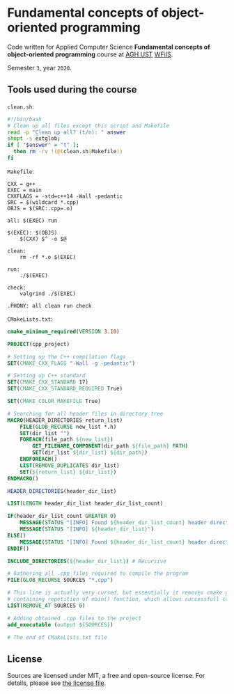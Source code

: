# Fundamental concepts of object-oriented programming

Code written for Applied Computer Science **Fundamental concepts of object-oriented programming** course at [AGH UST](https://www.agh.edu.pl/en) [WFiIS](https://www.fis.agh.edu.pl/en/).

Semester `3`, year `2020`.

## Tools used during the course

`clean.sh`:

```bash
#!/bin/bash
# Clean up all files except this script and Makefile
read -p "Clean up all? (t/n): " answer
shopt -s extglob;
if [ "$answer" = "t" ]; 
  then rm -rv !(@(clean.sh|Makefile))
fi
```

`Makefile`:

```make
CXX = g++
EXEC = main
CXXFLAGS = -std=c++14 -Wall -pedantic
SRC = $(wildcard *.cpp)
OBJS = $(SRC:.cpp=.o)

all: $(EXEC) run

$(EXEC): $(OBJS)
	$(CXX) $^ -o $@

clean:
	rm -rf *.o $(EXEC)

run:
	./$(EXEC)

check: 
	valgrind ./$(EXEC)

.PHONY: all clean run check
```

`CMakeLists.txt`:

```cmake
cmake_minimum_required(VERSION 3.10)

PROJECT(cpp_project)

# Setting up the C++ compilation flags
SET(CMAKE_CXX_FLAGS "-Wall -g -pedantic")

# Setting up C++ standard
SET(CMAKE_CXX_STANDARD 17)
SET(CMAKE_CXX_STANDARD_REQUIRED True)

SET(CMAKE_COLOR_MAKEFILE True)

# Searching for all header files in directory tree
MACRO(HEADER_DIRECTORIES return_list)
    FILE(GLOB_RECURSE new_list *.h)
    SET(dir_list "")
    FOREACH(file_path ${new_list})
        GET_FILENAME_COMPONENT(dir_path ${file_path} PATH)
        SET(dir_list ${dir_list} ${dir_path})
    ENDFOREACH()
    LIST(REMOVE_DUPLICATES dir_list)
    SET(${return_list} ${dir_list})
ENDMACRO()

HEADER_DIRECTORIES(header_dir_list)

LIST(LENGTH header_dir_list header_dir_list_count)

IF(header_dir_list_count GREATER 0)
	MESSAGE(STATUS "[INFO] Found ${header_dir_list_count} header directories: ")
	MESSAGE(STATUS "[INFO] ${header_dir_list}")
ELSE()
	MESSAGE(STATUS "[INFO] Found ${header_dir_list_count} header directories")
ENDIF()

INCLUDE_DIRECTORIES(${header_dir_list}) # Recursive

# Gathering all .cpp files required to compile the program
FILE(GLOB_RECURSE SOURCES "*.cpp")

# This line is actually very cursed, but essentially it removes cmake generated .cpp file
# containing repetition of main() function, which allows successfull compilation
LIST(REMOVE_AT SOURCES 0)

# Adding obtained .cpp files to the project
add_executable (output ${SOURCES})

# The end of CMakeLists.txt file
```

## License

Sources are licensed under MIT, a free and open-source license. For details, please see [the license file](LICENSE.md).
